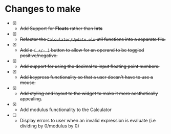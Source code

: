 # Changes to make

* [X] - ~~Add Support for **Floats** rather than **Ints**~~
* [X] - ~~Refactor the `Calculator/Update.elm` util functions into a separate file.~~
* [X] - ~~Add a `( +/- )` button to allow for an operand to be toggled positive/negative.~~
* [X] - ~~Add support for using the decimal to input floating point numbers.~~
* [X] - ~~Add keypress functionality so that a user doesn't have to use a mouse.~~
* [X] - ~~Add styling and layout to the widget to make it more aesthetically appealing.~~
* [X] - Add modulus functionality to the Calculator
* [ ] - Display errors to user when an invalid expression is evaluate (i.e dividing by 0/modulus by 0)
